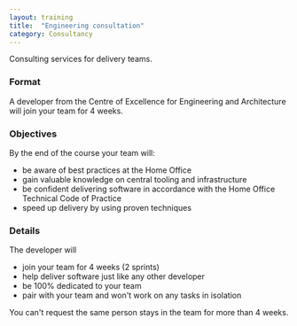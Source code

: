 ```yaml
---
layout: training
title:  "Engineering consultation"
category: Consultancy
---
```


Consulting services for delivery teams.

### Format

A developer from the Centre of Excellence for Engineering and Architecture will join your team for 4 weeks.

### Objectives

By the end of the course your team will:

- be aware of best practices at the Home Office
- gain valuable knowledge on central tooling and infrastructure
- be confident delivering software in accordance with the Home Office Technical Code of Practice
- speed up delivery by using proven techniques

### Details
The developer will

- join your team for 4 weeks (2 sprints)
- help deliver software just like any other developer
- be 100% dedicated to your team
- pair with your team and won't work on any tasks in isolation

You can't request the same person stays in the team for more than 4 weeks.
